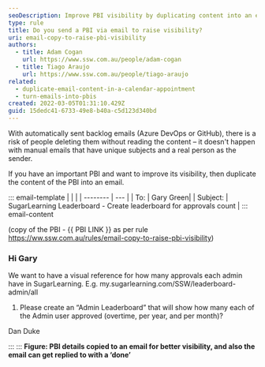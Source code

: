 ```yaml
---
seoDescription: Improve PBI visibility by duplicating content into an email with unique subject and sender.
type: rule
title: Do you send a PBI via email to raise visibility?
uri: email-copy-to-raise-pbi-visibility
authors:
  - title: Adam Cogan
    url: https://www.ssw.com.au/people/adam-cogan
  - title: Tiago Araujo
    url: https://www.ssw.com.au/people/tiago-araujo
related:
  - duplicate-email-content-in-a-calendar-appointment
  - turn-emails-into-pbis
created: 2022-03-05T01:31:10.429Z
guid: 15dedc41-6733-49e8-b40a-c5d123d340bd
---
```


With automatically sent backlog emails (Azure DevOps or GitHub), there is a risk of people deleting them without reading the content – it doesn't happen with manual emails that have unique subjects and a real person as the sender.

<!--endintro-->

If you have an important PBI and want to improve its visibility, then duplicate the content of the PBI into an email.

::: email-template
| | |
| -------- | --- |
| To: | Gary Green|
| Subject: | SugarLearning Leaderboard - Create leaderboard for approvals count |
::: email-content

(copy of the PBI - {{ PBI LINK }} as per rule <https://ww.ssw.com.au/rules/email-copy-to-raise-pbi-visibility>)

### Hi Gary

We want to have a visual reference for how many approvals each admin have in SugarLearning.
E.g. my&#46;sugarlearning&#46;com/SSW/leaderboard-admin/all

1. Please create an “Admin Leaderboard” that will show how many each of the Admin user approved (overtime, per year, and per month)?

Dan Duke

:::
:::
**Figure: PBI details copied to an email for better visibility, and also the email can get replied to with a ‘done’**
